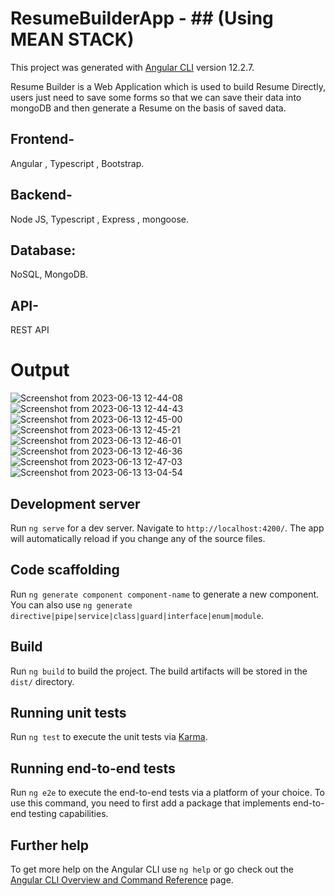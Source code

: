# ResumeBuilderApp - ## (Using MEAN STACK)
This project was generated with [Angular CLI](https://github.com/angular/angular-cli) version 12.2.7.

Resume Builder is a Web Application which is used to build Resume Directly, users just need to save some forms so that we can save their data into mongoDB and then generate a Resume on the basis of saved data.
## Frontend-  
  Angular , Typescript , Bootstrap.
## Backend- 
  Node JS, Typescript , Express , mongoose.
## Database: 
  NoSQL, MongoDB.
## API-  
  REST API

# Output
![Screenshot from 2023-06-13 12-44-08](https://github.com/ManishaKanwar-1809/Resume-Builder/assets/66915421/160a66b7-de55-49d2-832d-ea40635b343c)
![Screenshot from 2023-06-13 12-44-43](https://github.com/ManishaKanwar-1809/Resume-Builder/assets/66915421/94bce17f-51cd-4b84-a307-e63306dcbcf4)
![Screenshot from 2023-06-13 12-45-00](https://github.com/ManishaKanwar-1809/Resume-Builder/assets/66915421/9955e174-1df3-454f-bcc5-8d4f766a506d)
![Screenshot from 2023-06-13 12-45-21](https://github.com/ManishaKanwar-1809/Resume-Builder/assets/66915421/097a9876-33c9-41ea-9e45-30f8e6ef8fd4)
![Screenshot from 2023-06-13 12-46-01](https://github.com/ManishaKanwar-1809/Resume-Builder/assets/66915421/5781a3c6-cb2b-46f8-856d-cdfb61e28c85)
![Screenshot from 2023-06-13 12-46-36](https://github.com/ManishaKanwar-1809/Resume-Builder/assets/66915421/a3001b8a-2d3d-4a56-89de-2910fea06fc7)
![Screenshot from 2023-06-13 12-47-03](https://github.com/ManishaKanwar-1809/Resume-Builder/assets/66915421/f6aeb24b-431a-4373-b808-e5e7c01e004e)
![Screenshot from 2023-06-13 13-04-54](https://github.com/ManishaKanwar-1809/Resume-Builder/assets/66915421/c37c9fb3-54aa-479f-b013-166901db3468)


## Development server

Run `ng serve` for a dev server. Navigate to `http://localhost:4200/`. The app will automatically reload if you change any of the source files.

## Code scaffolding

Run `ng generate component component-name` to generate a new component. You can also use `ng generate directive|pipe|service|class|guard|interface|enum|module`.

## Build

Run `ng build` to build the project. The build artifacts will be stored in the `dist/` directory.

## Running unit tests

Run `ng test` to execute the unit tests via [Karma](https://karma-runner.github.io).

## Running end-to-end tests

Run `ng e2e` to execute the end-to-end tests via a platform of your choice. To use this command, you need to first add a package that implements end-to-end testing capabilities.

## Further help

To get more help on the Angular CLI use `ng help` or go check out the [Angular CLI Overview and Command Reference](https://angular.io/cli) page.
